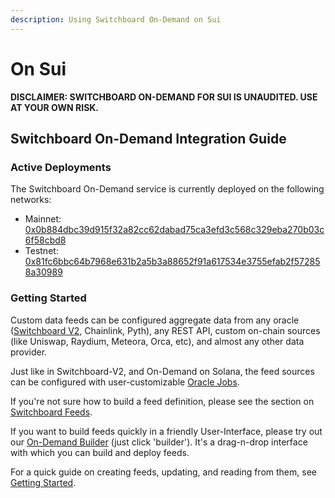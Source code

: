 ```yaml
---
description: Using Switchboard On-Demand on Sui
---
```


# On Sui

**DISCLAIMER: SWITCHBOARD ON-DEMAND FOR SUI IS UNAUDITED. USE AT YOUR OWN RISK.**

## Switchboard On-Demand Integration Guide

### Active Deployments

The Switchboard On-Demand service is currently deployed on the following networks:

* Mainnet: [0x0b884dbc39d915f32a82cc62dabad75ca3efd3c568c329eba270b03c6f58cbd8](https://suiscan.xyz/mainnet/object/0x0b884dbc39d915f32a82cc62dabad75ca3efd3c568c329eba270b03c6f58cbd8)
* Testnet: [0x81fc6bbc64b7968e631b2a5b3a88652f91a617534e3755efab2f572858a30989](https://suiscan.xyz/testnet/object/0x81fc6bbc64b7968e631b2a5b3a88652f91a617534e3755efab2f572858a30989)

### Getting Started

Custom data feeds can be configured aggregate data from any oracle ([Switchboard V2](../../switchboard-v2/), Chainlink, Pyth), any REST API, custom on-chain sources (like Uniswap, Raydium, Meteora, Orca, etc), and almost any other data provider.&#x20;

Just like in Switchboard-V2, and On-Demand on Solana, the feed sources can be configured with user-customizable [Oracle Jobs](https://protos.docs.switchboard.xyz/protos/OracleJob).

If you're not sure how to build a feed definition, please see the section on [Switchboard Feeds](../designing-feeds/).

If you want to build feeds quickly in a friendly User-Interface, please try out our [On-Demand Builder](https://ondemand.switchboard.xyz/) (just click 'builder'). It's a drag-n-drop interface with which you can build and deploy feeds.&#x20;

For a quick guide on creating feeds, updating, and reading from them, see [Getting Started](../on-evm-networks/developers-quickstart.md).

